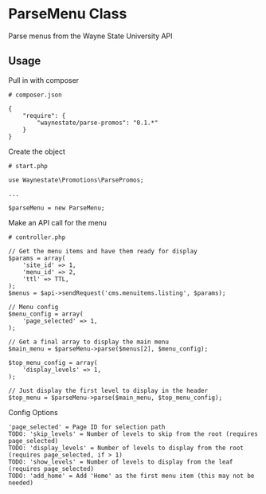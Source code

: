 ParseMenu Class
============

Parse menus from the Wayne State University API

Usage
------------

Pull in with composer

    # composer.json

    {
        "require": {
            "waynestate/parse-promos": "0.1.*"
        }
    }

Create the object

    # start.php

    use Waynestate\Promotions\ParsePromos;

    ...

    $parseMenu = new ParseMenu;

Make an API call for the menu

    # controller.php

    // Get the menu items and have them ready for display
    $params = array(
        'site_id' => 1,
        'menu_id' => 2,
        'ttl' => TTL,
    );
    $menus = $api->sendRequest('cms.menuitems.listing', $params);

    // Menu config
    $menu_config = array(
        'page_selected' => 1,
    );

    // Get a final array to display the main menu
    $main_menu = $parseMenu->parse($menus[2], $menu_config);

    $top_menu_config = array(
        'display_levels' => 1,
    );

    // Just display the first level to display in the header
    $top_menu = $parseMenu->parse($main_menu, $top_menu_config);

Config Options

    'page_selected' = Page ID for selection path
    TODO: 'skip_levels' = Number of levels to skip from the root (requires page_selected)
    TODO: 'display_levels' = Number of levels to display from the root (requires page_selected, if > 1)
    TODO: 'show_levels' = Number of levels to display from the leaf (requires page_selected)
    TODO: 'add_home' = Add 'Home' as the first menu item (this may not be needed)

